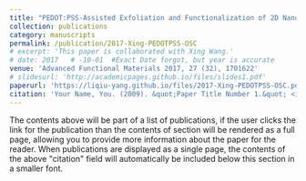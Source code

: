 ```yaml
---
title: "PEDOT:PSS-Assisted Exfoliation and Functionalization of 2D Nanosheets for High-Performance Organic Solar Cells"
collection: publications
category: manuscripts
permalink: /publication/2017-Xing-PEDOTPSS-OSC
# excerpt: 'This paper is collaborated with Xing Wang.'
# date: 2017   # -10-01  #Exact Date forgot, but year is accurate
venue: 'Advanced Functional Materials 2017, 27 (32), 1701622'
# slidesurl: 'http://academicpages.github.io/files/slides1.pdf'
paperurl: 'https://liqiu-yang.github.io/files/2017-Xing-PEDOTPSS-OSC.pdf'
citation: 'Your Name, You. (2009). &quot;Paper Title Number 1.&quot; <i>Journal 1</i>. 1(1).'
---
```


The contents above will be part of a list of publications, if the user clicks the link for the publication than the contents of section will be rendered as a full page, allowing you to provide more information about the paper for the reader. When publications are displayed as a single page, the contents of the above "citation" field will automatically be included below this section in a smaller font.
